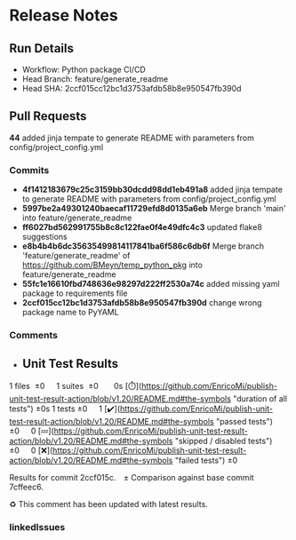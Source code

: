 # Release Notes 
## Run Details
- Workflow: Python package CI/CD 
- Head Branch: feature/generate_readme 
- Head SHA: 2ccf015cc12bc1d3753afdb58b8e950547fb390d 

## Pull Requests
**44** added jinja tempate to generate README with parameters from config/project_config.yml
### Commits
  - **4f1412183679c25c3159bb30dcdd98dd1eb491a8** added jinja tempate to generate README with parameters from config/project_config.yml
  - **5997be2a49301240baecaf11729efd8d0135a6eb** Merge branch &#x27;main&#x27; into feature/generate_readme
  - **ff6027bd562991755b8c8c122fae0f4e49dfc4c3** updated flake8 suggestions
  - **e8b4b4b6dc35635499814117841ba6f586c6db6f** Merge branch &#x27;feature/generate_readme&#x27; of https://github.com/BMeyn/temp_python_pkg into feature/generate_readme
  - **55fc1e16610fbd748636e98297d222ff2530a74c** added missing yaml package to requirements file
  - **2ccf015cc12bc1d3753afdb58b8e950547fb390d** change wrong package name to PyYAML
### Comments
 - ## Unit Test Results
1 files  ±0  1 suites  ±0   0s [:stopwatch:](https://github.com/EnricoMi/publish-unit-test-result-action/blob/v1.20/README.md#the-symbols &quot;duration of all tests&quot;) ±0s
1 tests ±0  1 [:heavy_check_mark:](https://github.com/EnricoMi/publish-unit-test-result-action/blob/v1.20/README.md#the-symbols &quot;passed tests&quot;) ±0  0 [:zzz:](https://github.com/EnricoMi/publish-unit-test-result-action/blob/v1.20/README.md#the-symbols &quot;skipped / disabled tests&quot;) ±0  0 [:x:](https://github.com/EnricoMi/publish-unit-test-result-action/blob/v1.20/README.md#the-symbols &quot;failed tests&quot;) ±0 

Results for commit 2ccf015c. ± Comparison against base commit 7cffeec6.

:recycle: This comment has been updated with latest results.

### linkedIssues
    
